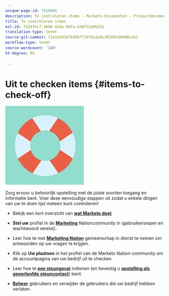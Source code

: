 ```yaml
---
unique-page-id: 7516605
description: Te controleren items - Marketo-documenten - Productdocumentatie
title: Te controleren items
exl-id: fd20fbcf-3690-41da-94fa-b40f32a0b251
translation-type: tm+mt
source-git-commit: 72e1d29347bd5b77107da1e9c30169cb6490c432
workflow-type: tm+mt
source-wordcount: '149'
ht-degree: 0%

---
```


# Uit te checken items {#items-to-check-off}

![](assets/life-preserver.jpg)

Zorg ervoor u behoorlijk opstelling met de juiste soorten toegang en informatie bent. Voer deze eenvoudige stappen uit zodat u enkele dingen van uw te doen lijst meteen kunt controleren!

* Bekijk een kort overzicht van [**wat Marketo doet**](https://pages2.marketo.com/demoFull.html).

* **Stel uw** profiel in de  [**Marketing**](https://nation.marketo.com/) Nationcommunity in (gebruikersnaam en wachtwoord vereist).

* Leer hoe te met [**Marketing Nation**](https://nation.marketo.com/t5/About-Community/ct-p/about-community) gemeenschap in dienst te nemen om antwoorden op uw vragen te krijgen.

* Klik op **Uw plaatsen** in het profiel van de Marketo Nation-community om de accountpagina van uw bedrijf uit te checken.

* Leer hoe te [**een steungeval**](https://nation.marketo.com/t5/Knowledgebase/Submitting-a-Support-Case-to-Marketo-Support/ta-p/252201) indienen (en bevestig u [**opstelling als geoorloofde steuncontact**](https://nation.marketo.com/t5/Knowledgebase/Managing-Authorized-Support-Contacts/ta-p/254341)) bent.

* [**Beheer**](/help/marketo/product-docs/administration/users-and-roles/managing-marketo-users.md) gebruikers en verwijder de gebruikers die uw bedrijf hebben verlaten.
